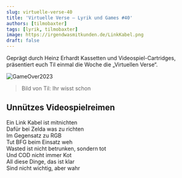 ```yaml
---
slug: virtuelle-verse-40
title: 'Virtuelle Verse – Lyrik und Games #40'
authors: [tilmobaxter]
tags: [lyrik, tilmobaxter]
image: https://irgendwasmitkunden.de/LinkKabel.png
draft: false
---
```


Geprägt durch Heinz Erhardt Kassetten und Videospiel-Cartridges, präsentiert euch Til einmal die Woche die „Virtuellen Verse“.
<!--truncate-->

![GameOver2023](https://irgendwasmitkunden.de/LinkKabel.png)
> Bild von Til: Ihr wisst schon

## Unnützes Videospielreimen 

Ein Link Kabel ist mitnichten  
Dafür bei Zelda was zu richten  
Im Gegensatz zu RGB  
Tut BFG beim Einsatz weh  
Wasted ist nicht betrunken, sondern tot  
Und COD nicht immer Kot  
All diese Dinge, das ist klar  
Sind nicht wichtig, aber wahr   
